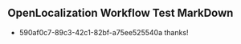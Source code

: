 ## OpenLocalization Workflow Test MarkDown
* 590af0c7-89c3-42c1-82bf-a75ee525540a thanks!

<!--HONumber=Jul16_HO2-->


